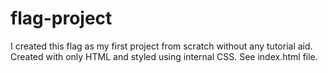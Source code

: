 # flag-project

I created this flag as my first project from scratch without any tutorial aid.
Created with only HTML and styled using internal CSS. See index.html file.
